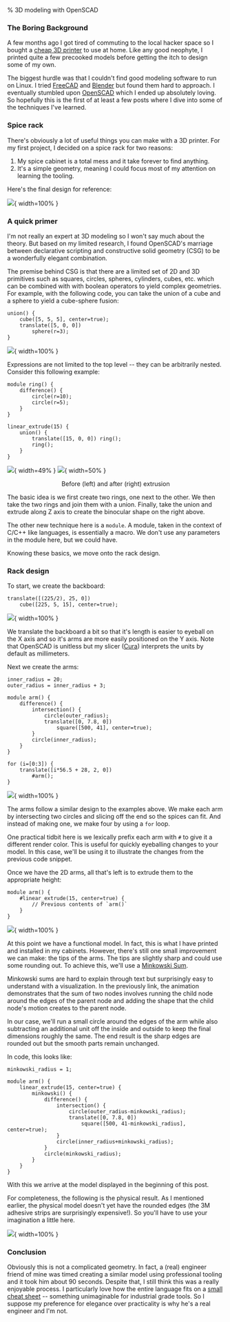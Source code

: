 % 3D modeling with OpenSCAD

### The Boring Background

A few months ago I got tired of commuting to the local hacker space so I bought
a [cheap 3D printer][0] to use at home. Like any good neophyte, I printed quite
a few precooked models before getting the itch to design some of my own.

The biggest hurdle was that I couldn't find good modeling software to run on
Linux.  I tried [FreeCAD][1] and [Blender][2] but found them hard to approach.
I eventually stumbled upon [OpenSCAD][3] which I ended up absolutely loving. So
hopefully this is the first of at least a few posts where I dive into some of
the techniques I've learned.

### Spice rack

There's obviously a lot of useful things you can make with a 3D printer. For my
first project, I decided on a spice rack for two reasons:

1. My spice cabinet is a total mess and it take forever to find anything.
1. It's a simple geometry, meaning I could focus most of my attention on
   learning the tooling.

Here's the final design for reference:

![](../examples/openscad/final_render.png){ width=100% }

### A quick primer

I'm not really an expert at 3D modeling so I won't say much about the theory.
But based on my limited research, I found OpenSCAD's marriage between
declarative scripting and constructive solid geometry (CSG) to be a wonderfully
elegant combination.

The premise behind CSG is that there are a limited set of 2D and 3D primitives
such as squares, circles, spheres, cylinders, cubes, etc. which can be combined
with with boolean operators to yield complex geometries. For example, with the
following code, you can take the union of a cube and a sphere to yield a
cube-sphere fusion:

```
union() {
    cube([5, 5, 5], center=true);
    translate([5, 0, 0])
        sphere(r=3);
}
```

![](../examples/openscad/cube_sphere.png){ width=100% }

Expressions are not limited to the top level -- they can be arbitrarily nested.
Consider this following example:

```
module ring() {
    difference() {
        circle(r=10);
        circle(r=5);
    }
}

linear_extrude(15) {
    union() {
        translate([15, 0, 0]) ring();
        ring();
    }
}
```

![](../examples/openscad/before_extrude.png){ width=49% }
![](../examples/openscad/after_extrude.png){ width=50% }

<center>
Before (left) and after (right) extrusion
</center>

The basic idea is we first create two rings, one next to the other. We then
take the two rings and join them with a union. Finally, take the union and
extrude along Z axis to create the binocular shape on the right above.

The other new technique here is a `module`. A module, taken in the context of
C/C++ like languages, is essentially a macro. We don't use any parameters in
the module here, but we could have.

Knowing these basics, we move onto the rack design.

### Rack design

To start, we create the backboard:

```
translate([(225/2), 25, 0])
    cube([225, 5, 15], center=true);
```

![](../examples/openscad/backboard.png){ width=100% }

We translate the backboard a bit so that it's length is easier to eyeball on
the X axis and so it's arms are more easily positioned on the Y axis. Note that
OpenSCAD is unitless but my slicer ([Cura][6]) interprets the units by default
as millimeters.

Next we create the arms:

```
inner_radius = 20;
outer_radius = inner_radius + 3;

module arm() {
    difference() {
        intersection() {
            circle(outer_radius);
            translate([0, 7.8, 0])
                square([500, 41], center=true);
        }
        circle(inner_radius);
    }
}

for (i=[0:3]) {
    translate([i*56.5 + 28, 2, 0])
        #arm();
}
```

![](../examples/openscad/arms_before.png){ width=100% }

The arms follow a similar design to the examples above. We make each arm by
intersecting two circles and slicing off the end so the spices can fit.  And
instead of making one, we make four by using a `for` loop.

One practical tidbit here is we lexically prefix each arm with `#` to give it a
different render color. This is useful for quickly eyeballing changes to your
model. In this case, we'll be using it to illustrate the changes from the
previous code snippet.

Once we have the 2D arms, all that's left is to extrude them to the appropriate
height:

```
module arm() {
    #linear_extrude(15, center=true) {
        // Previous contents of `arm()`
    }
}
```

![](../examples/openscad/arms_after.png){ width=100% }

At this point we have a functional model. In fact, this is what I have printed
and installed in my cabinets. However, there's still one small improvement we
can make: the tips of the arms. The tips are slightly sharp and could use some
rounding out. To achieve this, we'll use a [Minkowski Sum][4].

Minkowski sums are hard to explain through text but surprisingly easy to
understand with a visualization. In the previously link, the animation
demonstrates that the sum of two nodes involves running the child node around
the edges of the parent node and adding the shape that the child node's motion
creates to the parent node.

In our case, we'll run a small circle around the edges of the arm while also
subtracting an additional unit off the inside and outside to keep the final
dimensions roughly the same. The end result is the sharp edges are rounded out
but the smooth parts remain unchanged.

In code, this looks like:

```
minkowski_radius = 1;

module arm() {
    linear_extrude(15, center=true) {
        minkowski() {
            difference() {
                intersection() {
                    circle(outer_radius-minkowski_radius);
                    translate([0, 7.8, 0])
                        square([500, 41-minkowski_radius], center=true);
                }
                circle(inner_radius+minkowski_radius);
            }
            circle(minkowski_radius);
        }
    }
}
```

With this we arrive at the model displayed in the beginning of this post.

For completeness, the following is the physical result.  As I mentioned
earlier, the physical model doesn't yet have the rounded edges (the 3M adhesive
strips are surprisingly expensive!). So you'll have to use your imagination
a little here.

![](../examples/openscad/final.png){ width=100% }


### Conclusion

Obviously this is not a complicated geometry. In fact, a (real) engineer friend
of mine was timed creating a similar model using professional tooling and it
took him about 90 seconds. Despite that, I still think this was a really
enjoyable process. I particularly love how the entire language fits on a [small
cheat sheet][5] -- something unimaginable for industrial grade tools. So I suppose
my preference for elegance over practicality is why he's a real engineer and I'm
not.


[0]: https://www.creality.com/products/ender-3-v2-3d-printer-csco
[1]: https://www.freecad.org/
[2]: https://www.blender.org/
[3]: https://openscad.org/
[4]: https://www.youtube.com/watch?v=hKVBJMHivA4
[5]: https://openscad.org/cheatsheet/
[6]: https://en.wikipedia.org/wiki/Cura_(software)

